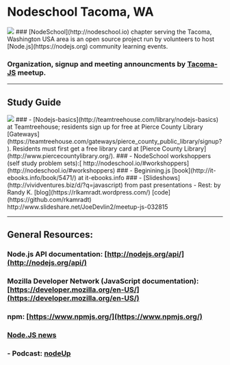 # Nodeschool Tacoma, WA
<img src='https://github.com/nodeschool/dallas/raw/master/assets/imgs/nodeschool-logo.png'>
### [NodeSchool](http://nodeschool.io) chapter serving the Tacoma, Washington USA area is an open source project run by volunteers to host [Node.js](https://nodejs.org) community learning events.

### Organization, signup and meeting announcments by [Tacoma-JS](http://www.meetup.com/Tacoma-JS/) meetup.


--------
## Study Guide
<img src='https://github.com/nodeschool/dallas/raw/master/assets/imgs/node-logo.png'>
### - [Nodejs-basics](http://teamtreehouse.com/library/nodejs-basics) at Teamtreehouse; residents sign up for free at Pierce County Library [Gateways](https://teamtreehouse.com/gateways/pierce_county_public_library/signup?). Residents must first get a free library card at [Pierce County Library](http://www.piercecountylibrary.org/).
### - NodeSchool workshoppers (self study problem sets):[ http://nodeschool.io/#workshoppers](http://nodeschool.io/#workshoppers)
### - Beginining.js [book](http://it-ebooks.info/book/5471/) at it-ebooks.info
### - [Slideshows](http://vividventures.biz/d/?q=javascript) from past presentations  
- Rest: by Randy K. [blog](https://rlkamradt.wordpress.com/) [code](https://github.com/rkamradt) http://www.slideshare.net/JoeDevlin2/meetup-js-032815

--------
## General Resources:

### Node.js API documentation: [http://nodejs.org/api/](http://nodejs.org/api/)
### Mozilla Developer Network (JavaScript documentation): [https://developer.mozilla.org/en-US/](https://developer.mozilla.org/en-US/)
### npm: [https://www.npmjs.org/](https://www.npmjs.org/)
### [Node.JS news](http://www.nodejs-news.com/)
### - Podcast: [nodeUp](http://nodeup.com/)



